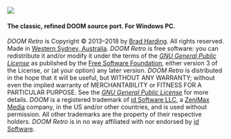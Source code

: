 ![](https://raw.githubusercontent.com/bradharding/www.doomretro.com/master/title2.png)

#### The classic, refined DOOM source port. For Windows PC.

*DOOM Retro* is Copyright &copy; 2013&ndash;2018 by [Brad Harding](mailto:brad@doomretro.com). All rights reserved. Made in [Western Sydney, Australia](https://goo.gl/maps/tzJjLD1UDaG2). *DOOM Retro* is free software: you can redistribute it and/or modify it under the terms of the [*GNU General Public License*](https://github.com/bradharding/doomretro/wiki/LICENSE) as published by the [Free Software Foundation](http://www.fsf.org/), either version 3 of the License, or (at your option) any later version. *DOOM Retro* is distributed in the hope that it will be useful, but WITHOUT ANY WARRANTY; without even the implied warranty of MERCHANTABILITY or FITNESS FOR A PARTICULAR PURPOSE. See the [*GNU General Public License*](https://github.com/bradharding/doomretro/wiki/LICENSE) for more details. *DOOM* is a registered trademark of [id Software LLC](https://www.idsoftware.com), a [ZeniMax Media](https://www.zenimax.com/) company, in the US and/or other countries, and is used without permission. All other trademarks are the property of their respective holders. *DOOM Retro* is in no way affiliated with nor endorsed by [id Software](https://www.idsoftware.com).
